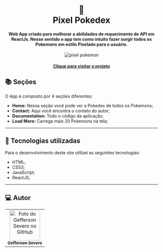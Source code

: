 <h1 align="center">
  🎁<br>Pixel Pokedex
</h1>

<h4 align="center">
  Web App criado para melhorar a abilidades de requerimento de API em ReactJs. Nesse sentido o app tem como intuito fazer surgir todos os Pokemons em estilo Pixelado para o usuário. 
</h4>
<p align="center">
  <img src="https://i.ibb.co/TTSqRTR/pixel-poke.png" alt="pixel pokemon"  border="0">
 </p>

<h4 align="center"><a href="https://pixel-poke.netlify.app">Clique para visitar o projeto</a></h4>

## 📚 Seções
O App é composto por 4 seções diferentes:


- **Home:** Nessa seção você pode ver a Pokedex de todos os Pokemons;
- **Contact:** Aqui você encontra o contato do autor;
- **Documentation:** Todo o código da aplicação;
- **Load More:** Carrega mais 20 Pokemons na tela;



---

## 💼 Tecnologias utilizadas
Para o desenvolvimento deste site utilizei as seguintes tecnologias:

- HTML;
- CSS3;
- JavaScript;
- ReactJS;




---

## :computer: Autor<br>
<table>
  <tr>
    <td align="center">
      <a href="https://github.com/geffersonst">
        <img src="https://i.ibb.co/SvJ2wxy/avatargeffersondev1.jpg" width="100px;" alt="Foto do Gefferson Severo no GitHub"/><br>
        <sub>
          <b>Gefferson Severo</b>
        </sub>
      </a>
    </td>
  </tr>
</table>

